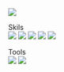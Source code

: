 <img src="https://capsule-render.vercel.app/api?type=wave&color=auto&height=200&section=header&text=Bohwan Rim&fontSize=90" />

Skils </br>
<img src="https://img.shields.io/badge/NET-512BD4?style=flat-square&logo=.NET&logoColor=white"/>
<img src="https://img.shields.io/badge/CSS3-1572B6?style=flat-square&logo=CSS3&logoColor=white"/>
<img src="https://img.shields.io/badge/JavaScript-F7DF1E?style=flat-square&logo=JavaScript&logoColor=white"/>
<img src="https://img.shields.io/badge/HTML5-E34F26?style=flat-square&logo=HTML5&logoColor=white"/>
<img src="https://img.shields.io/badge/MSSQL-CC2927?style=flat-square&logo=Microsoft SQL Server&logoColor=white"/>

Tools </br>
<img src="https://img.shields.io/badge/Visual Studio-5C3D91?style=flat-square&logo=Visual Studio&logoColor=white"/>
<img src="https://img.shields.io/badge/Microsoft Azure-0078D4?style=flat-square&logo=Microsoft Azure&logoColor=white"/>
